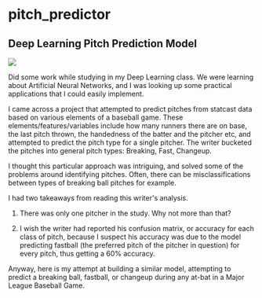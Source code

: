 # pitch_predictor
## Deep Learning Pitch Prediction Model 

![](southparkpitch.gif)

Did some work while studying in my Deep Learning class. We were learning about Artificial Neural Networks,
and I was looking up some practical applications that I could easily implement. 

I came across a project that attempted to predict pitches from statcast data based on various elements of a baseball game. 
These elements/features/variables include how many runners there are on base, the last pitch thrown, the handedness of the
batter and the pitcher etc, and attempted to predict the pitch type for a single pitcher. The writer bucketed the pitches
into general pitch types: Breaking, Fast, Changeup. 

I thought this particular approach was intriguing, and solved some of the problems around identifying pitches. Often, there
can be misclassifications between types of breaking ball pitches for example. 

I had two takeaways from reading this writer's analysis. 

  1. There was only one pitcher in the study. Why not more than that?
  
  2. I wish the writer had reported his confusion matrix, or accuracy for each class of pitch,
     because I suspect his accuracy was due to the model predicting fastball
     (the preferred pitch of the pitcher in question) for every pitch, thus getting a 60% accuracy. 

Anyway, here is my attempt at building a similar model, attempting to predict a breaking ball, fastball, or changeup during any at-bat in a 
Major League Baseball Game. 


